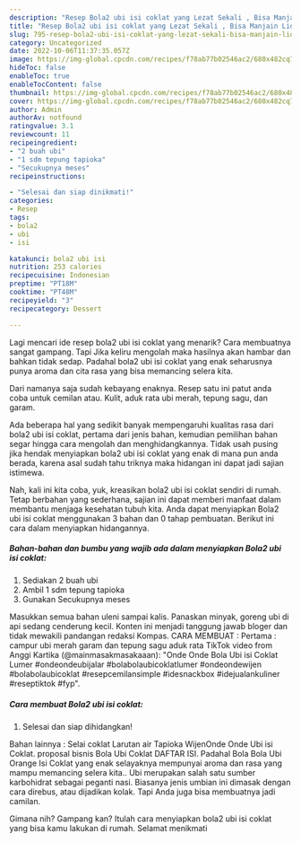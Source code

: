 ```yaml
---
description: "Resep Bola2 ubi isi coklat yang Lezat Sekali , Bisa Manjain Lidah"
title: "Resep Bola2 ubi isi coklat yang Lezat Sekali , Bisa Manjain Lidah"
slug: 795-resep-bola2-ubi-isi-coklat-yang-lezat-sekali-bisa-manjain-lidah
category: Uncategorized
date: 2022-10-06T11:37:35.057Z
image: https://img-global.cpcdn.com/recipes/f78ab77b02546ac2/680x482cq70/bola2-ubi-isi-coklat-foto-resep-utama.jpg
hideToc: false
enableToc: true
enableTocContent: false
thumbnail: https://img-global.cpcdn.com/recipes/f78ab77b02546ac2/680x482cq70/bola2-ubi-isi-coklat-foto-resep-utama.jpg
cover: https://img-global.cpcdn.com/recipes/f78ab77b02546ac2/680x482cq70/bola2-ubi-isi-coklat-foto-resep-utama.jpg
author: Admin
authorAv: notfound
ratingvalue: 3.1
reviewcount: 11
recipeingredient:
- "2 buah ubi"
- "1 sdm tepung tapioka"
- "Secukupnya meses"
recipeinstructions:

- "Selesai dan siap dinikmati!"
categories:
- Resep
tags:
- bola2
- ubi
- isi

katakunci: bola2 ubi isi 
nutrition: 253 calories
recipecuisine: Indonesian
preptime: "PT18M"
cooktime: "PT48M"
recipeyield: "3"
recipecategory: Dessert

---
```



Lagi mencari ide resep bola2 ubi isi coklat yang menarik? Cara membuatnya sangat gampang. Tapi Jika keliru mengolah maka hasilnya akan hambar dan bahkan tidak sedap. Padahal bola2 ubi isi coklat yang enak seharusnya punya aroma dan cita rasa yang bisa memancing selera kita.


Dari namanya saja sudah kebayang enaknya. Resep satu ini patut anda coba untuk cemilan atau. Kulit, aduk rata ubi merah, tepung sagu, dan garam.

Ada beberapa hal yang sedikit banyak mempengaruhi kualitas rasa dari bola2 ubi isi coklat, pertama dari jenis bahan, kemudian pemilihan bahan segar hingga cara mengolah dan menghidangkannya. Tidak usah pusing jika hendak menyiapkan bola2 ubi isi coklat yang enak di mana pun anda berada, karena asal sudah tahu triknya maka hidangan ini dapat jadi sajian istimewa.


Nah, kali ini kita coba, yuk, kreasikan bola2 ubi isi coklat sendiri di rumah. Tetap berbahan yang sederhana, sajian ini dapat memberi manfaat dalam membantu menjaga kesehatan tubuh kita. Anda dapat menyiapkan Bola2 ubi isi coklat menggunakan 3 bahan dan 0 tahap pembuatan. Berikut ini cara dalam menyiapkan hidangannya.

<!--inarticleads1-->

##### Bahan-bahan dan bumbu yang wajib ada dalam menyiapkan Bola2 ubi isi coklat:

1. Sediakan 2 buah ubi
1. Ambil 1 sdm tepung tapioka
1. Gunakan Secukupnya meses


Masukkan semua bahan uleni sampai kalis. Panaskan minyak, goreng ubi di api sedang cenderung kecil. Konten ini menjadi tanggung jawab bloger dan tidak mewakili pandangan redaksi Kompas. CARA MEMBUAT : Pertama : campur ubi merah garam dan tepung sagu aduk rata TikTok video from Anggi Kartika (@mainmasakmasakaaan): &#34;Onde Onde Bola Ubi isi Coklat Lumer #ondeondeubijalar #bolabolaubicoklatlumer #ondeondewijen #bolabolaubicoklat #resepcemilansimple #idesnackbox #idejualankuliner #reseptiktok #fyp&#34;. 

<!--inarticleads2-->

##### Cara membuat Bola2 ubi isi coklat:


1. Selesai dan siap dihidangkan!

Bahan lainnya : Selai coklat Larutan air Tapioka WijenOnde Onde Ubi isi Coklat. proposal bisnis Bola Ubi Coklat DAFTAR ISI. Padahal Bola Bola Ubi Orange Isi Coklat yang enak selayaknya mempunyai aroma dan rasa yang mampu memancing selera kita.. Ubi merupakan salah satu sumber karbohidrat sebagai peganti nasi. Biasanya jenis umbian ini dimasak dengan cara direbus, atau dijadikan kolak. Tapi Anda juga bisa membuatnya jadi camilan. 

Gimana nih? Gampang kan? Itulah cara menyiapkan bola2 ubi isi coklat yang bisa kamu lakukan di rumah. Selamat menikmati
